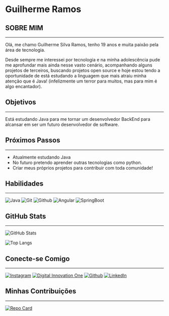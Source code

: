 # **Guilherme Ramos**

## SOBRE MIM
--------------------------
Olá, me chamo Guilherme Silva Ramos, tenho 19 anos e muita paixão pela área de tecnologia.

Desde sempre me interessei por tecnologia e na minha adolescência pude me aprofundar mais ainda nesse vasto cenário, acompanhando alguns projetos de terceiros, buscando projetos open source e hoje estou tendo a oportunidade de está estudando a linguagem que mais atraiu minha atenção que é Java! (infelizmente um terror para muitos, mas para mim é algo encantador).



## Objetivos
---------------------
Está estudando Java para me tornar um desenvolvedor BackEnd para alcansar em ser um futuro desenvolvedor de software.



## Próximos Passos
----------------
- Atualmente estudando Java
- No futuro pretendo aprender outras tecnologias como python.
- Criar meus próprios projetos para contribuir com toda comunidade!


## Habilidades
------------------
![Java](https://img.shields.io/badge/java-000?style=for-the-badge&logo=java) ![Git](https://img.shields.io/badge/Git-000?style=for-the-badge&logo=Git) ![Github](https://img.shields.io/badge/GITHUB-000?style=for-the-badge&logo=GITHUB) ![Angular](https://img.shields.io/badge/Angular-000?style=for-the-badge&logo=Angular) ![SpringBoot](https://img.shields.io/badge/SpringBoot-000?style=for-the-badge&logo=SpringBoot)

## GitHub Stats
------------------
![GitHub Stats](https://github-readme-stats.vercel.app/api?username=guihhramos&theme=transparent&bg_color=000&border_color=30A3DC&show_icons=true&icon_color=30A3DC&title_color=E94D5F&text_color=FFF)

![Top Langs](https://github-readme-stats-git-masterrstaa-rickstaa.vercel.app/api/top-langs/?username=guihhramos&bg_color=000&border_color=30A3DC&title_color=E94D5F&text_color=FFF)



## Conecte-se Comigo
-----------------------------------------------------------------

[![Instagram](https://img.shields.io/badge/Instagram-000?style=for-the-badge&logo=instagram)](https://www.instagram.com/guih_ramos06/) [![Digital Innovation One](https://img.shields.io/badge/Dio-000?style=for-the-badge&logo=Dio)](https://web.dio.me/users/silvaguih198) [![Github](https://img.shields.io/badge/Github-000?style=for-the-badge&logo=Github)](https://github.com/guihhramos) [![LinkedIn](https://img.shields.io/badge/LinkedIn-0077B5?style=for-the-badge&logo=linkedin&logoColor=white)](https://www.linkedin.com/in/guilherme-silva-ramos-021482300/)

## Minhas Contribuições
------------------------
[![Repo Card](https://github-readme-stats.vercel.app/api/pin/?username=guihhramos&repo=SEUREPOSITORIO&bg_color=000&border_color=30A3DC&show_icons=true&icon_color=30A3DC&title_color=E94D5F&text_color=FFF)](https://github.com/SEUUSERNAME/SEUREPOSITORIO)
